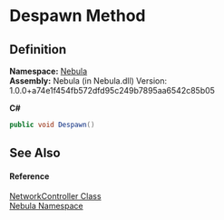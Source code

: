 # Despawn Method




## Definition
**Namespace:** <a href="N_Nebula">Nebula</a>  
**Assembly:** Nebula (in Nebula.dll) Version: 1.0.0+a74e1f454fb572dfd95c249b7895aa6542c85b05

**C#**
``` C#
public void Despawn()
```



## See Also


#### Reference
<a href="T_Nebula_NetworkController">NetworkController Class</a>  
<a href="N_Nebula">Nebula Namespace</a>  
